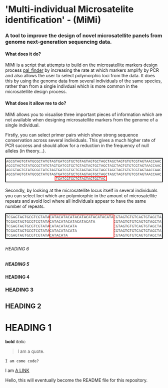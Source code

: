 # 'Multi-individual Microsatelite identification' - (MiMi)
### A tool to improve the design of novel microsatellite panels from genome next-generation sequencing data.

#### What does it do?
MiMi is a script that attempts to build on the microsatellite markers design process [pal_finder](https://sourceforge.net/projects/palfinder/)
by increasing the rate at which markers amplify by PCR and also allows the user to select polymorphic loci from the data. It does this by
using the genome data from several individuals of the same species, rather than from a single indivdual which is more common in the microsatellite
design process.


#### What does it allow me to do?
MiMi allows you to visualise three important pieces of information which are not available when designing microsatellite markers from the genome of a single individual.

Firstly, you can select primer pairs which show strong sequence conservation across several individuals. This gives a much higher rate of PCR success and should allow for a 
reduction in the frequency of null alleles (in theory...).

![Figure1 - strong sequence conservation](/images/fig1.png)

Secondly, by looking at the microsatellite locus itself in several individuals you can select loci which are polymiorphic in the amount of microsatellite repeats
and avoid loci where all individuals appear to have the same number of repeats.

![Figure2 - variable number of repeats](/images/fig3.png)



###### HEADING 6
##### HEADING 5
#### HEADING 4
### HEADING 3
## HEADING 2
# HEADING 1

**bold**
*italic*

> I am a quote.

```
I am come code?
```

I am [A LINK](graemefox.github.io)

Hello, this will eventually become the README file for this repository.


